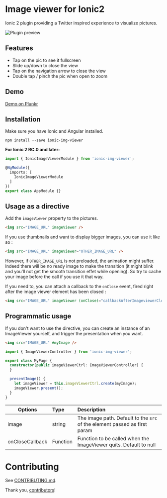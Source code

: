 # Image viewer for Ionic2

Ionic 2 plugin providing a Twitter inspired experience to visualize pictures.

![Plugin preview](https://raw.githubusercontent.com/riron/ionic-img-viewer/master/demo/img-viewer2.gif)

## Features

- Tap on the pic to see it fullscreen
- Slide up/down to close the view
- Tap on the navigation arrow to close the view
- Double tap / pinch the pic when open to zoom

## Demo

[Demo on Plunkr](http://plnkr.co/edit/8f5MubWSohI3Q9DfKX9S?p=preview)

## Installation

Make sure you have Ionic and Angular installed.

```
npm install --save ionic-img-viewer
```

**For Ionic 2 RC.0 and later:**

```typescript
import { IonicImageViewerModule } from 'ionic-img-viewer';

@NgModule({
  imports: [
    IonicImageViewerModule
  ]
})
export class AppModule {}
```

## Usage as a directive

Add the `imageViewer` property to the pictures.

```html
<img src="IMAGE_URL" imageViewer />
```

If you use thumbnails and want to display bigger images, you can use it like so :

```html
<img src="IMAGE_URL" imageViewer="OTHER_IMAGE_URL" />
```

However, if `OTHER_IMAGE_URL` is not preloaded, the animation might suffer. Indeed there will be no ready image to make the transition (it might blink and you'll not get the smooth transition effet while opening).
So try to cache your image before the call if you use it that way.

If you need to, you can attach a callback to the `onClose` event, fired right after the image viewer element has been closed :

```html
<img src="IMAGE_URL" imageViewer (onClose)="callbackAfterImageviewerCloses()" />
```

## Programmatic usage

If you don't want to use the directive, you can create an instance of an ImageViewer yourself, and trigger the presentation when you want.

```html
<img src="IMAGE_URL" #myImage />
```

```typescript
import { ImageViewerController } from 'ionic-img-viewer';

export class MyPage {
  constructor(public imageViewerCtrl: ImageViewerController) {
  }

  presentImage() {
    let imageViewer = this.imageViewerCtrl.create(myImage);
    imageViewer.present();
  }
}
```

| Options         | Type     | Description  |
| --------------- |:---------| :------------|
| image           | string   | The image path. Default to the `src` of the element passed as first param  |
| onCloseCallback | Function | Function to be called when the ImageViewer quits. Default to null |

# Contributing

See [CONTRIBUTING.md](CONTRIBUTING.md).

Thank you, [contributors]!

[contributors]: https://github.com/Riron/ionic-img-viewer/graphs/contributors
